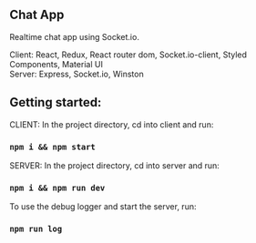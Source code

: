 ## Chat App

Realtime chat app using Socket.io.
<br/>

Client:
React, Redux, React router dom, Socket.io-client, Styled Components, Material UI
<br/>
Server: Express, Socket.io, Winston

## Getting started:

CLIENT: In the project directory, cd into client and run:

### `npm i && npm start`

SERVER: In the project directory, cd into server and run:

### `npm i && npm run dev`

To use the debug logger and start the server, run:

### `npm run log`

<br/>
